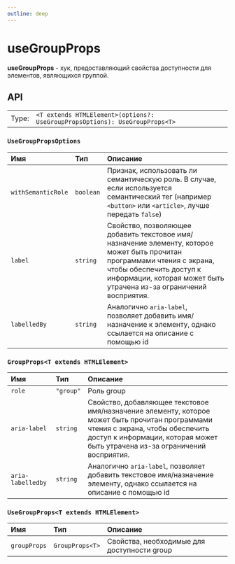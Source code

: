```yaml
---
outline: deep
---
```


# useGroupProps

**useGroupProps** - хук, предоставляющий свойства доступности для элементов, являющихся группой.

## API

|       |                                                                    |
| ----: |:-------------------------------------------------------------------|
| Type: | `<T extends HTMLElement>(options?: UseGroupPropsOptions): UseGroupProps<T>` |

### `UseGroupPropsOptions`

| Имя               | Тип      | Описание    |
|:-------------------|:-----------|:-----------|
| `withSemanticRole`  | `boolean`   | Признак, использовать ли семантическую роль. В случае, если используется семантический тег (например `<button>` или `<article>`, лучше передать `false`)  | 
| `label`  | `string`   | Свойство, позволяющее добавить текстовое имя/назначение элементу, которое может быть прочитан программами чтения с экрана, чтобы обеспечить доступ к информации, которая может быть утрачена из-за ограничений восприятия.  | 
| `labelledBy`  | `string`   | Аналогично `aria-label`, позволяет добавить имя/назначение к элементу, однако ссылается на описание с помощью id  | 

### `GroupProps<T extends HTMLElement>`

| Имя               | Тип      | Описание    |
|:-------------------|:-----------|:-----------|
| `role`  | `"group"`   | Роль group  | 
| `aria-label`  | `string`   | Свойство, добавляющее текстовое имя/назначение элементу, которое может быть прочитан программами чтения с экрана, чтобы обеспечить доступ к информации, которая может быть утрачена из-за ограничений восприятия.  | 
| `aria-labelledby`  | `string`   | Аналогично `aria-label`, позволяет добавить текстовое имя/назначение элементу, однако ссылается на описание с помощью id  | 

### `UseGroupProps<T extends HTMLElement>`

| Имя               | Тип      | Описание    |
|:-------------------|:-----------|:-----------|
| `groupProps`  | `GroupProps<T>`   | Свойства, необходимые для доступности group  | 

